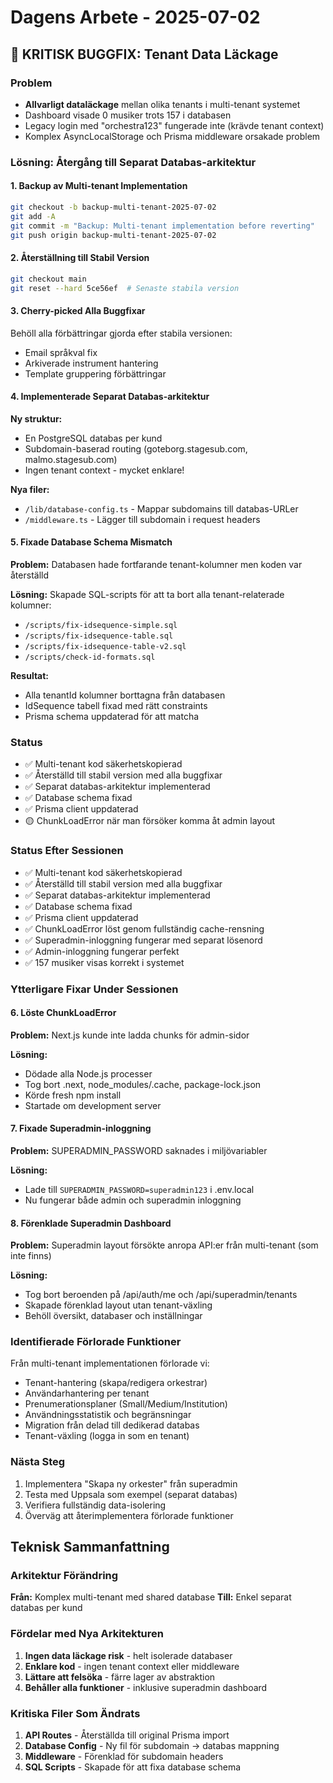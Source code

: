 # Dagens Arbete - 2025-07-02

## 🔴 KRITISK BUGGFIX: Tenant Data Läckage

### Problem
- **Allvarligt dataläckage** mellan olika tenants i multi-tenant systemet
- Dashboard visade 0 musiker trots 157 i databasen
- Legacy login med "orchestra123" fungerade inte (krävde tenant context)
- Komplex AsyncLocalStorage och Prisma middleware orsakade problem

### Lösning: Återgång till Separat Databas-arkitektur

#### 1. Backup av Multi-tenant Implementation
```bash
git checkout -b backup-multi-tenant-2025-07-02
git add -A
git commit -m "Backup: Multi-tenant implementation before reverting"
git push origin backup-multi-tenant-2025-07-02
```

#### 2. Återställning till Stabil Version
```bash
git checkout main
git reset --hard 5ce56ef  # Senaste stabila version
```

#### 3. Cherry-picked Alla Buggfixar
Behöll alla förbättringar gjorda efter stabila versionen:
- Email språkval fix
- Arkiverade instrument hantering  
- Template gruppering förbättringar

#### 4. Implementerade Separat Databas-arkitektur
**Ny struktur:**
- En PostgreSQL databas per kund
- Subdomain-baserad routing (goteborg.stagesub.com, malmo.stagesub.com)
- Ingen tenant context - mycket enklare!

**Nya filer:**
- `/lib/database-config.ts` - Mappar subdomains till databas-URLer
- `/middleware.ts` - Lägger till subdomain i request headers

#### 5. Fixade Database Schema Mismatch
**Problem:** Databasen hade fortfarande tenant-kolumner men koden var återställd

**Lösning:** Skapade SQL-scripts för att ta bort alla tenant-relaterade kolumner:
- `/scripts/fix-idsequence-simple.sql`
- `/scripts/fix-idsequence-table.sql`
- `/scripts/fix-idsequence-table-v2.sql`
- `/scripts/check-id-formats.sql`

**Resultat:** 
- Alla tenantId kolumner borttagna från databasen
- IdSequence tabell fixad med rätt constraints
- Prisma schema uppdaterad för att matcha

### Status
- ✅ Multi-tenant kod säkerhetskopierad
- ✅ Återställd till stabil version med alla buggfixar
- ✅ Separat databas-arkitektur implementerad
- ✅ Database schema fixad
- ✅ Prisma client uppdaterad
- 🟡 ChunkLoadError när man försöker komma åt admin layout

### Status Efter Sessionen
- ✅ Multi-tenant kod säkerhetskopierad
- ✅ Återställd till stabil version med alla buggfixar
- ✅ Separat databas-arkitektur implementerad
- ✅ Database schema fixad
- ✅ Prisma client uppdaterad
- ✅ ChunkLoadError löst genom fullständig cache-rensning
- ✅ Superadmin-inloggning fungerar med separat lösenord
- ✅ Admin-inloggning fungerar perfekt
- ✅ 157 musiker visas korrekt i systemet

### Ytterligare Fixar Under Sessionen

#### 6. Löste ChunkLoadError
**Problem:** Next.js kunde inte ladda chunks för admin-sidor

**Lösning:**
- Dödade alla Node.js processer
- Tog bort .next, node_modules/.cache, package-lock.json
- Körde fresh npm install
- Startade om development server

#### 7. Fixade Superadmin-inloggning
**Problem:** SUPERADMIN_PASSWORD saknades i miljövariabler

**Lösning:**
- Lade till `SUPERADMIN_PASSWORD=superadmin123` i .env.local
- Nu fungerar både admin och superadmin inloggning

#### 8. Förenklade Superadmin Dashboard
**Problem:** Superadmin layout försökte anropa API:er från multi-tenant (som inte finns)

**Lösning:**
- Tog bort beroenden på /api/auth/me och /api/superadmin/tenants
- Skapade förenklad layout utan tenant-växling
- Behöll översikt, databaser och inställningar

### Identifierade Förlorade Funktioner

Från multi-tenant implementationen förlorade vi:
- Tenant-hantering (skapa/redigera orkestrar)
- Användarhantering per tenant
- Prenumerationsplaner (Small/Medium/Institution)
- Användningsstatistik och begränsningar
- Migration från delad till dedikerad databas
- Tenant-växling (logga in som en tenant)

### Nästa Steg
1. Implementera "Skapa ny orkester" från superadmin
2. Testa med Uppsala som exempel (separat databas)
3. Verifiera fullständig data-isolering
4. Överväg att återimplementera förlorade funktioner

## Teknisk Sammanfattning

### Arkitektur Förändring
**Från:** Komplex multi-tenant med shared database
**Till:** Enkel separat databas per kund

### Fördelar med Nya Arkitekturen
1. **Ingen data läckage risk** - helt isolerade databaser
2. **Enklare kod** - ingen tenant context eller middleware
3. **Lättare att felsöka** - färre lager av abstraktion
4. **Behåller alla funktioner** - inklusive superadmin dashboard

### Kritiska Filer Som Ändrats
1. **API Routes** - Återställda till original Prisma import
2. **Database Config** - Ny fil för subdomain → databas mappning
3. **Middleware** - Förenklad för subdomain headers
4. **SQL Scripts** - Skapade för att fixa database schema